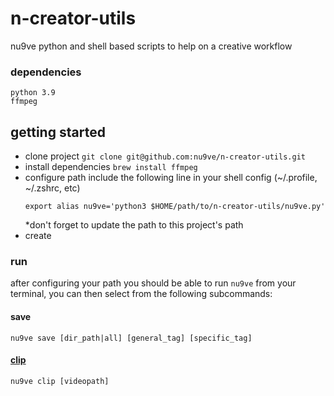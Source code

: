 # n-creator-utils

nu9ve python and shell based scripts to help on a creative workflow


### dependencies

```
python 3.9
ffmpeg
```


## getting started

- clone project
    `git clone git@github.com:nu9ve/n-creator-utils.git`
- install dependencies
    `brew install ffmpeg`
- configure path
    include the following line in your shell config (~/.profile, ~/.zshrc, etc)
    ```shell
    export alias nu9ve='python3 $HOME/path/to/n-creator-utils/nu9ve.py'
    ```
    *don't forget to update the path to this project's path
- create


### run

after configuring your path you should be able to run `nu9ve` from your terminal, you can then select from the following subcommands:

#### save
```console
nu9ve save [dir_path|all] [general_tag] [specific_tag]
```

#### [clip](https://github.com/nu9ve/n-creator-utils/tree/master/clipper)
```console
nu9ve clip [videopath]
```

<!-- 
end with an example of getting some data out of the system or using it for a little demo
## running the tests (xd)

filemanager should output correct actions
clipper should check ffmpeg version or export is working

```
nu9ve test [function]
```

## contributing

please read [CONTRIBUTING.md](https://gist.github.com/PurpleBooth/b24679402957c63ec426) for details on our code of conduct, and the process for submitting pull requests to us.

## license

this project is licensed under the MIT License - see the [LICENSE.md](LICENSE.md) file for details

## acknowledgments

* hat tip to anyone whose code was used
* thanks for the [template](https://gist.github.com/PurpleBooth/b24679402957c63ec426) purplebooth -->
